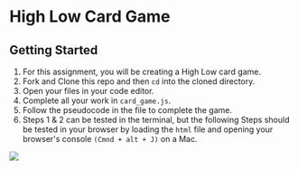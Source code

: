 # High Low Card Game

## Getting Started

1. For this assignment, you will be creating a High Low card game.
1. Fork and Clone this repo and then `cd` into the cloned directory. 
1. Open your files in your code editor.  
1. Complete all your work in `card_game.js`.  
1. Follow the pseudocode in the file to complete the game.  
1. Steps 1 & 2 can be tested in the terminal, but the following Steps should be tested in your browser by loading the `html` file and opening your browser's console `(Cmnd + alt + J)` on a Mac.  

![](https://media.giphy.com/media/httS0Xzi9ZMQ0/giphy.gif)
